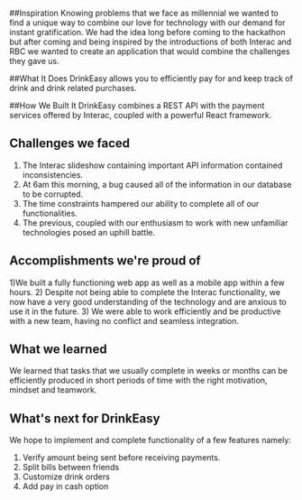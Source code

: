 ##Inspiration
Knowing problems that we face as millennial we wanted to find a unique way to combine our love for technology with our demand for instant gratification. We had the idea long before coming to the hackathon but after coming and being inspired by the introductions of both Interac and RBC we wanted to create an application that would combine the challenges they gave us.

##What It Does
DrinkEasy allows you to efficiently pay for and keep track of drink and drink related purchases. 

##How We Built It
DrinkEasy combines a REST API with the payment services offered by Interac, coupled with a powerful React framework. 

## Challenges we faced
1) The Interac slideshow containing important API information contained inconsistencies.
2)  At 6am this morning, a bug caused all of the information in our database to be corrupted.
3) The time constraints hampered our ability to complete all of our functionalities.
4) The previous, coupled with our enthusiasm to work with new unfamiliar technologies posed an uphill battle.

## Accomplishments we're proud of
1)We built a fully functioning web app as well as a mobile app within a few hours.
2) Despite not being able to complete the Interac functionality, we now have a very good understanding of the technology and are anxious to use it in the future.
3) We were able to work efficiently and be productive with a new team, having no conflict and seamless integration.

## What we learned
We learned that tasks that we usually complete in weeks or months can be efficiently produced in short periods of time with the right motivation, mindset and teamwork.

## What's next for DrinkEasy
We hope to implement and complete functionality of a few features namely:
1) Verify amount being sent before receiving payments.
2) Split bills between friends
3) Customize drink orders
4) Add pay in cash option

